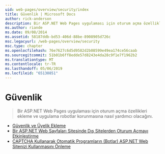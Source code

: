 ```yaml
---
uid: web-pages/overview/security/index
title: Güvenlik | Microsoft Docs
author: rick-anderson
description: Bir ASP.NET Web Pages uygulaması için oturum açma özellikleri ekleme ve uygulama robotlar korunmasına nasıl yardımcı olacağını.
ms.author: riande
ms.date: 09/08/2014
ms.assetid: 58187ddb-bd53-406d-88be-8908905d726c
msc.legacyurl: /web-pages/overview/security
msc.type: chapter
ms.openlocfilehash: 76e7627c6d5d9582d2b08599e49ea174ce56caab
ms.sourcegitcommit: 51b01b6ff8edde57d8243e4da28c9f1e7f1962b2
ms.translationtype: MT
ms.contentlocale: tr-TR
ms.lasthandoff: 05/06/2019
ms.locfileid: "65130851"
---
```

# <a name="security"></a>Güvenlik

> Bir ASP.NET Web Pages uygulaması için oturum açma özellikleri ekleme ve uygulama robotlar korunmasına nasıl yardımcı olacağını.

- [Güvenlik ve Üyelik Ekleme](16-adding-security-and-membership.md)
- [Bir ASP.NET Web Sayfaları Sitesinde Dış Sitelerden Oturum Açmayı Etkinleştirme](enabling-login-from-external-sites-in-an-aspnet-web-pages-site.md)
- [CAPTCHA Kullanarak Otomatik Programların (Botlar) ASP.NET Web Sitenizi Kullanmasını Önleme](using-a-catpcha-to-prevent-automated-programs-bots-from-using-your-aspnet-web-site.md)
